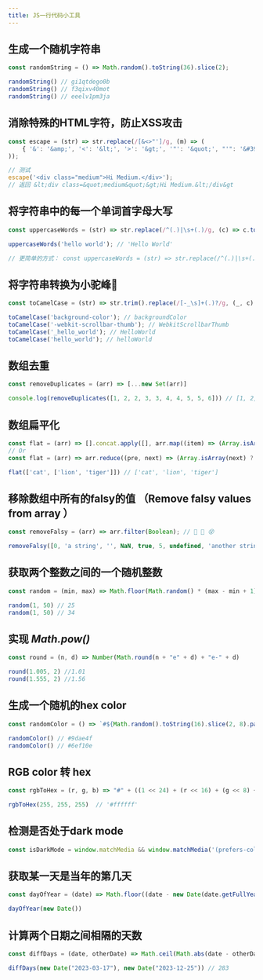 ```yaml
---
title: JS一行代码小工具
---
```


## 生成一个随机字符串

```javascript
const randomString = () => Math.random().toString(36).slice(2);

randomString() // gi1qtdego0b
randomString() // f3qixv40mot
randomString() // eeelv1pm3ja
```

## 消除特殊的HTML字符，防止XSS攻击

```javascript
const escape = (str) => str.replace(/[&<>"']/g, (m) => (
    { '&': '&amp;', '<': '&lt;', '>': '&gt;', '"': '&quot;', "'": '&#39;' }[m]
));

// 测试
escape('<div class="medium">Hi Medium.</div>');
// 返回 &lt;div class=&quot;medium&quot;&gt;Hi Medium.&lt;/div&gt
```

## 将**字符串**中的每一个单词首字母大写

```javascript
const uppercaseWords = (str) => str.replace(/^(.)|\s+(.)/g, (c) => c.toUpperCase());

uppercaseWords('hello world'); // 'Hello World'

// 更简单的方式： const uppercaseWords = (str) => str.replace(/^(.)|\s+(.)/g, (c) => c.toUpperCase()); 😀
```

## 将**字符串**转换为小驼峰🐫

```javascript
const toCamelCase = (str) => str.trim().replace(/[-_\s]+(.)?/g, (_, c) => (c ? c.toUpperCase() : ''));

toCamelCase('background-color'); // backgroundColor
toCamelCase('-webkit-scrollbar-thumb'); // WebkitScrollbarThumb
toCamelCase('_hello_world'); // HelloWorld
toCamelCase('hello_world'); // helloWorld
```

## 数组去重

```javascript
const removeDuplicates = (arr) => [...new Set(arr)]

console.log(removeDuplicates([1, 2, 2, 3, 3, 4, 4, 5, 5, 6])) // [1, 2, 3, 4, 5, 6]
```

## 数组扁平化

```javascript
const flat = (arr) => [].concat.apply([], arr.map((item) => (Array.isArray(item) ? flat(item) : item)));
// Or
const flat = (arr) => arr.reduce((pre, next) => (Array.isArray(next) ? [...pre, ...flat(next)] : [...pre, next]), []);

flat(['cat', ['lion', 'tiger']]) // ['cat', 'lion', 'tiger']
```

## 移除数组中所有的falsy的值 （Remove falsy values from array ）

```javascript
const removeFalsy = (arr) => arr.filter(Boolean); // 🤨 🤔 😵

removeFalsy([0, 'a string', '', NaN, true, 5, undefined, 'another string', false]) // ['a string', true, 5, 'another string'] 😮
```

## 获取两个整数之间的一个随机整数

```javascript
const random = (min, max) => Math.floor(Math.random() * (max - min + 1) + min)

random(1, 50) // 25
random(1, 50) // 34
```

## 实现 *Math.pow()*

```javascript
const round = (n, d) => Number(Math.round(n + "e" + d) + "e-" + d)

round(1.005, 2) //1.01
round(1.555, 2) //1.56
```

## 生成一个随机的hex color

```javascript
const randomColor = () => `#${Math.random().toString(16).slice(2, 8).padEnd(6, '0')}`

randomColor() // #9dae4f
randomColor() // #6ef10e
```

## RGB color 转 hex

```javascript
const rgbToHex = (r, g, b) => "#" + ((1 << 24) + (r << 16) + (g << 8) + b).toString(16).slice(1)

rgbToHex(255, 255, 255)  // '#ffffff'
```

## 检测是否处于dark mode

```javascript
const isDarkMode = window.matchMedia && window.matchMedia('(prefers-color-scheme: dark)').matches
```
## 获取某一天是当年的第几天

```javascript
const dayOfYear = (date) => Math.floor((date - new Date(date.getFullYear(), 0, 0)) / (1000 * 60 * 60 * 24))

dayOfYear(new Date())
```

## 计算两个日期之间相隔的天数

```javascript
const diffDays = (date, otherDate) => Math.ceil(Math.abs(date - otherDate) / (1000 * 60 * 60 * 24));

diffDays(new Date("2023-03-17"), new Date("2023-12-25")) // 283
```